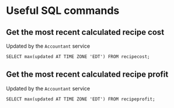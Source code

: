 # Useful SQL commands

## Get the most recent calculated recipe cost

Updated by the `Accountant` service

```SELECT max(updated AT TIME ZONE 'EDT') FROM recipecost;```

## Get the most recent calculated recipe profit

Updated by the `Accountant` service

```SELECT max(updated AT TIME ZONE 'EDT') FROM recipeprofit;```
